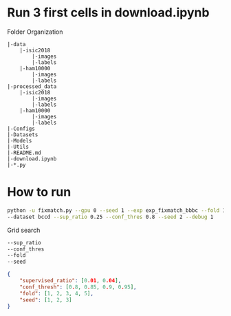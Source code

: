 # Run 3 first cells in download.ipynb
Folder Organization
```
|-data
    |-isic2018
        |-images
        |-labels
    |-ham10000
        |-images
        |-labels 
|-processed_data
    |-isic2018
        |-images
        |-labels
    |-ham10000
        |-images
        |-labels
|-Configs
|-Datasets
|-Models
|-Utils
|-README.md
|-download.ipynb
|-*.py
```

# How to run
```bash
python -u fixmatch.py --gpu 0 --seed 1 --exp exp_fixmatch_bbbc --fold 1 --dataset bbbc
--dataset bccd --sup_ratio 0.25 --conf_thres 0.8 --seed 2 --debug 1
```

Grid search
```bash
--sup_ratio
--conf_thres
--fold
--seed
```

```json
{
    "supervised_ratio": [0.01, 0.04],
    "conf_thresh": [0.8, 0.85, 0.9, 0.95],
    "fold": [1, 2, 3, 4, 5],
    "seed": [1, 2, 3]
}
```
